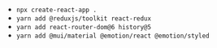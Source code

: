 
- `npx create-react-app .`
- `yarn add @reduxjs/toolkit react-redux`
- `yarn add react-router-dom@6 history@5`
- `yarn add @mui/material @emotion/react @emotion/styled`
